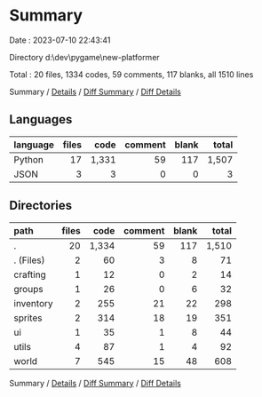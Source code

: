 # Summary

Date : 2023-07-10 22:43:41

Directory d:\\dev\\pygame\\new-platformer

Total : 20 files,  1334 codes, 59 comments, 117 blanks, all 1510 lines

Summary / [Details](details.md) / [Diff Summary](diff.md) / [Diff Details](diff-details.md)

## Languages
| language | files | code | comment | blank | total |
| :--- | ---: | ---: | ---: | ---: | ---: |
| Python | 17 | 1,331 | 59 | 117 | 1,507 |
| JSON | 3 | 3 | 0 | 0 | 3 |

## Directories
| path | files | code | comment | blank | total |
| :--- | ---: | ---: | ---: | ---: | ---: |
| . | 20 | 1,334 | 59 | 117 | 1,510 |
| . (Files) | 2 | 60 | 3 | 8 | 71 |
| crafting | 1 | 12 | 0 | 2 | 14 |
| groups | 1 | 26 | 0 | 6 | 32 |
| inventory | 2 | 255 | 21 | 22 | 298 |
| sprites | 2 | 314 | 18 | 19 | 351 |
| ui | 1 | 35 | 1 | 8 | 44 |
| utils | 4 | 87 | 1 | 4 | 92 |
| world | 7 | 545 | 15 | 48 | 608 |

Summary / [Details](details.md) / [Diff Summary](diff.md) / [Diff Details](diff-details.md)